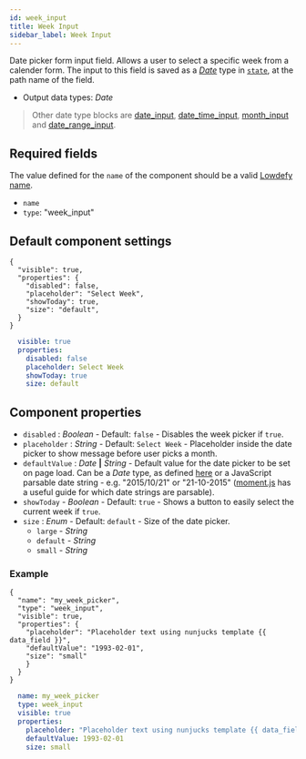 ```yaml
---
id: week_input
title: Week Input
sidebar_label: Week Input
---
```


Date picker form input field. Allows a user to select a specific week from a calender form.
The input to this field is saved as a [_Date_](date_input.md#date-type) type in [`state`](concepts/state.md), at the path name of the field.

- Output data types: _Date_

>Other date type blocks are [date_input](date_input.md), [date_time_input](date_time_input.md), [month_input](month_input.md) and [date_range_input](date_range_input.md).

## Required fields

The value defined for the `name` of the component should be a valid [Lowdefy name](concepts/lowdefy-file.md#names-and-ids).

- `name`
- `type`: "week_input"

## Default component settings
<!--DOCUSAURUS_CODE_TABS-->
<!--JSON-->
```json5
{
  "visible": true,
  "properties": {
    "disabled": false,
    "placeholder": "Select Week",
    "showToday": true,
    "size": "default",
  }
}
```
<!--YAML-->
```yaml
  visible: true
  properties:
    disabled: false
    placeholder: Select Week
    showToday: true
    size: default
```
<!--END_DOCUSAURUS_CODE_TABS-->

## Component properties

- `disabled` : _Boolean_ - Default: `false` - Disables the week picker if `true`.
- `placeholder` : _String_ - Default: `Select Week` - Placeholder inside the date picker to show message before user picks a month.
- `defaultValue` : _Date_ **|** _String_ - Default value for the date picker to be set on page load. Can be a _Date_ type, as defined [here](date_input.md#date-type) or a JavaScript parsable date string - e.g. "2015/10/21" or "21-10-2015" ([moment.js](https://momentjs.com/docs/#/parsing/string/) has a useful guide for which date strings are parsable).
- `showToday` - _Boolean_ - Default: `true` - Shows a button to easily select the current week if `true`.
- `size` : _Enum_ - Default: `default` - Size of the date picker.
  - `large` - _String_
  - `default` - _String_
  - `small` - _String_

### Example
<!--DOCUSAURUS_CODE_TABS-->
<!--JSON-->
```json5
{
  "name": "my_week_picker",
  "type": "week_input",
  "visible": true,
  "properties": {
    "placeholder": "Placeholder text using nunjucks template {{ data_field }}",
    "defaultValue": "1993-02-01",
    "size": "small"
    }
  }
}
```
<!--YAML-->
```yaml
  name: my_week_picker
  type: week_input
  visible: true
  properties:
    placeholder: "Placeholder text using nunjucks template {{ data_field }}"
    defaultValue: 1993-02-01
    size: small
```
<!--END_DOCUSAURUS_CODE_TABS-->